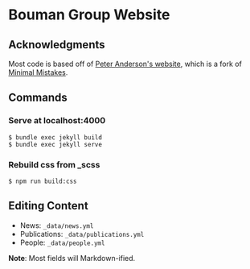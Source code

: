 # Bouman Group Website

## Acknowledgments
Most code is based off of [Peter Anderson's website](https://github.com/peteanderson80/peteanderson80.github.io),
which is a fork of [Minimal Mistakes](https://github.com/mmistakes/minimal-mistakes).

## Commands
### Serve at localhost:4000
```
$ bundle exec jekyll build
$ bundle exec jekyll serve
```

### Rebuild css from _scss
```
$ npm run build:css
```

## Editing Content
* News: `_data/news.yml`
* Publications: `_data/publications.yml`
* People: `_data/people.yml`

**Note**: Most fields will Markdown-ified.